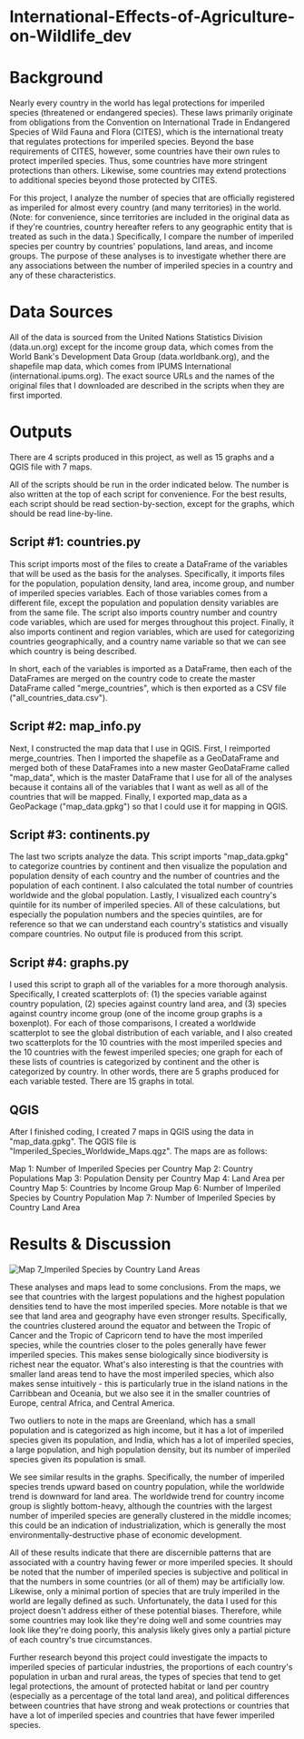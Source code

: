 # International-Effects-of-Agriculture-on-Wildlife_dev

# Background
Nearly every country in the world has legal protections for imperiled species (threatened or endangered species). These laws primarily originate from obligations from the Convention on International Trade in Endangered Species of Wild Fauna and Flora (CITES), which is the international treaty that regulates protections for imperiled species. Beyond the base requirements of CITES, however, some countries have their own rules to protect imperiled species. Thus, some countries have more stringent protections than others. Likewise, some countries may extend protections to additional species beyond those protected by CITES.

For this project, I analyze the number of species that are officially registered as imperiled for almost every country (and many territories) in the world. (Note: for convenience, since territories are included in the original data as if they're countries, country hereafter refers to any geographic entity that is treated as such in the data.) Specifically, I compare the number of imperiled species per country by countries' populations, land areas, and income groups. The purpose of these analyses is to investigate whether there are any associations between the number of imperiled species in a country and any of these characteristics.

# Data Sources
All of the data is sourced from the United Nations Statistics Division (data.un.org) except for the income group data, which comes from the World Bank's Development Data Group (data.worldbank.org), and the shapefile map data, which comes from IPUMS International (international.ipums.org). The exact source URLs and the names of the original files that I downloaded are described in the scripts when they are first imported.

# Outputs
There are 4 scripts produced in this project, as well as 15 graphs and a QGIS file with 7 maps.

All of the scripts should be run in the order indicated below. The number is also written at the top of each script for convenience. For the best results, each script should be read section-by-section, except for the graphs, which should be read line-by-line.

## Script #1: countries.py
This script imports most of the files to create a DataFrame of the variables that will be used as the basis for the analyses. Specifically, it imports files for the population, population density, land area, income group, and number of imperiled species variables. Each of those variables comes from a different file, except the population and population density variables are from the same file. The script also imports country number and country code variables, which are used for merges throughout this project. Finally, it also imports continent and region variables, which are used for categorizing countries geographically, and a country name variable so that we can see which country is being described.

In short, each of the variables is imported as a DataFrame, then each of the DataFrames are merged on the country code to create the master DataFrame called "merge_countries", which is then exported as a CSV file ("all_countries_data.csv").

## Script #2: map_info.py
Next, I constructed the map data that I use in QGIS. First, I reimported merge_countries. Then I imported the shapefile as a GeoDataFrame and merged both of these DataFrames into a new master GeoDataFrame called "map_data", which is the master DataFrame that I use for all of the analyses because it contains all of the variables that I want as well as all of the countries that will be mapped. Finally, I exported map_data as a GeoPackage ("map_data.gpkg") so that I could use it for mapping in QGIS.

## Script #3: continents.py
The last two scripts analyze the data. This script imports "map_data.gpkg" to categorize countries by continent and then visualize the population and population density of each country and the number of countries and the population of each continent. I also calculated the total number of countries worldwide and the global population. Lastly, I visualized each country's quintile for its number of imperiled species. All of these calculations, but especially the population numbers and the species quintiles, are for reference so that we can understand each country's statistics and visually compare countries. No output file is produced from this script.

## Script #4: graphs.py
I used this script to graph all of the variables for a more thorough analysis. Specifically, I created scatterplots of: (1) the species variable against country population, (2) species against country land area, and (3) species against country income group (one of the income group graphs is a boxenplot). For each of those comparisons, I created a worldwide scatterplot to see the global distribution of each variable, and I also created two scatterplots for the 10 countries with the most imperiled species and the 10 countries with the fewest imperiled species; one graph for each of these lists of countries is categorized by continent and the other is categorized by country. In other words, there are 5 graphs produced for each variable tested. There are 15 graphs in total.

## QGIS
After I finished coding, I created 7 maps in QGIS using the data in "map_data.gpkg". The QGIS file is "Imperiled_Species_Worldwide_Maps.qgz". The maps are as follows:

Map 1: Number of Imperiled Species per Country
Map 2: Country Populations
Map 3: Population Density per Country
Map 4: Land Area per Country
Map 5: Countries by Income Group
Map 6: Number of Imperiled Species by Country Population
Map 7: Number of Imperiled Species by Country Land Area

# Results & Discussion
![Map 7_Imperiled Species by Country Land Areas](https://user-images.githubusercontent.com/98333734/167974831-17683bbd-e6f8-4ca6-89fa-61990b9e7dbd.png)

These analyses and maps lead to some conclusions. From the maps, we see that countries with the largest populations and the highest population densities tend to have the most imperiled species. More notable is that we see that land area and geography have even stronger results. Specifically, the countries clustered around the equator and between the Tropic of Cancer and the Tropic of Capricorn tend to have the most imperiled species, while the countries closer to the poles generally have fewer imperiled species. This makes sense biologically since biodiversity is richest near the equator. What's also interesting is that the countries with smaller land areas tend to have the most imperiled species, which also makes sense intuitively - this is particularly true in the island nations in the Carribbean and Oceania, but we also see it in the smaller countries of Europe, central Africa, and Central America.

Two outliers to note in the maps are Greenland, which has a small population and is categorized as high income, but it has a lot of imperiled species given its population, and India, which has a lot of imperiled species, a large population, and high population density, but its number of imperiled species given its population is small.

We see similar results in the graphs. Specifically, the number of imperiled species trends upward based on country population, while the worldwide trend is downward for land area. The worldwide trend for country income group is slightly bottom-heavy, although the countries with the largest number of imperiled species are generally clustered in the middle incomes; this could be an indication of industrialization, which is generally the most environmentally-destructive phase of economic development.

All of these results indicate that there are discernible patterns that are associated with a country having fewer or more imperiled species. It should be noted that the number of imperiled species is subjective and political in that the numbers in some countries (or all of them) may be artificially low. Likewise, only a minimal portion of species that are truly imperiled in the world are legally defined as such. Unfortunately, the data I used for this project doesn't address either of these potential biases. Therefore, while some countries may look like they're doing well and some countries may look like they're doing poorly, this analysis likely gives only a partial picture of each country's true circumstances.

Further research beyond this project could investigate the impacts to imperiled species of particular industries, the proportions of each country's population in urban and rural areas, the types of species that tend to get legal protections, the amount of protected habitat or land per country (especially as a percentage of the total land area), and political differences between countries that have strong and weak protections or countries that have a lot of imperiled species and countries that have fewer imperiled species.
